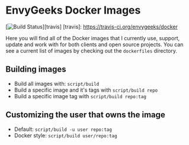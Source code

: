 # EnvyGeeks Docker Images

[![Build Status](https://travis-ci.org/envygeeks/docker.svg?branch=master)][travis]
[travis]: https://travis-ci.org/envygeeks/docker

Here you will find all of the Docker images that I currently use, support,
update and work with for both clients and open source projects.  You can see a
current list of images by checking out the `dockerfiles` directory.

## Building images

* Build all images with: `script/build`
* Build a specific image and it's tags with `script/build repo`
* Build a specific image tag with `script/build repo:tag`

## Customizing the user that owns the image

* Default: `script/build -u user repo:tag`
* Docker style: `script/build user/repo:tag`
